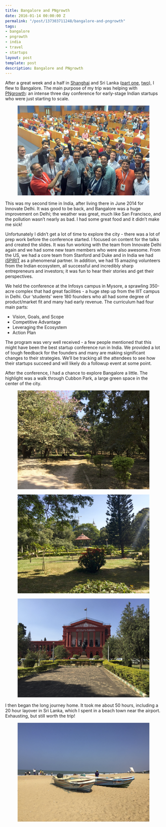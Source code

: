 ```yaml
---
title: Bangalore and PNgrowth
date: 2016-01-14 00:00:00 Z
permalink: "/post/137303711248/bangalore-and-pngrowth"
tags:
- bangalore
- pngrowth
- india
- travel
- startups
layout: post
template: post
description: Bangalore and PNgrowth
---
```


<p>After a great week and a half in <a href="http://blog.randylubin.com/post/136366873888/eating-our-way-through-shanghai">Shanghai</a> and Sri Lanka (<a href="http://blog.randylubin.com/post/136518656368/sri-lanka-part-one-colombo-kandy-sigiriya">part one</a>, <a href="http://blog.randylubin.com/post/136655988373/sri-lanka-part-2-ella-uda-walawe-galle">two</a>), I flew to Bangalore. The main purpose of my trip was helping with <a href="http://www.pngrowth.com/">PNgrowth</a>:&nbsp;an intense three day conference for early-stage Indian startups who were just starting to scale.</p><figure class="tmblr-full" data-orig-height="697" data-orig-width="1024"><img src="/images/4cca08fab2c49b3a84d6027349097199a26705e8ac4661db0e2c895d069aac3c.png" data-orig-height="697" data-orig-width="1024"></figure><p>This was my second time in India, after living there in June 2014 for Innovate Delhi. It was good to be back, and Bangalore was a huge improvement on Delhi; the weather was great, much like San Francisco, and the pollution wasn’t nearly as bad. I had some great food and it didn’t make me sick!</p><p>Unfortunately I didn’t get a lot of time to explore the city - there was a lot of prep work before the conference started. I focused on content for the talks and created the slides. It was fun working with the team from Innovate Delhi again and we had some new team members who were also awesome. From the US, we had a core team from Stanford and Duke and in India we had <a href="http://www.ispirt.in/">iSPIRIT</a> as a phenomenal partner. In addition, we had 15 amazing volunteers from the Indian ecosystem, all successful and incredibly sharp entrepreneurs and investors; it was fun to hear their stories and get their perspectives.</p><p>We held the conference at the Infosys campus in Mysore, a sprawling 350-acre complex that had great facilities - a huge step up from the IIIT campus in Delhi. Our&nbsp;‘students’ were 180 founders who all had some degree of product/market fit and many had early revenue. The curriculum had four main parts:<br></p><ul><li>Vision, Goals, and Scope<br></li><li>Competitive Advantage</li><li>Leveraging the Ecosystem</li><li>Action Plan</li></ul><p>The program was very well received - a few people mentioned that this might have been the best startup conference run in India. We provided a lot of tough feedback for the founders and many are making significant changes to their strategies. We’ll be tracking all the attendees to see how their startups succeed and will likely do a followup event at some point.</p><p>After the conference, I had a chance to explore Bangalore a little. The highlight was a walk through Cubbon Park, a large green space in the center of the city.</p><figure class="tmblr-full" data-orig-height="768" data-orig-width="1024"><img src="/images/ef0f87ed9614886e0d4de337e1c12718cf84d15f80de2761969202f42d368f59.png" data-orig-height="768" data-orig-width="1024"></figure><figure class="tmblr-full" data-orig-height="768" data-orig-width="1024"><img src="/images/dab860cae0bfa1c651e0d59e54ed5f9b11eae8900f491399aaaa030469193b2b.png" data-orig-height="768" data-orig-width="1024"></figure><figure class="tmblr-full" data-orig-height="768" data-orig-width="1024"><img src="/images/4b6b470411344d40dd87fae0d81e8a9648f327318adf20afe32a3e50f623ed9a.png" data-orig-height="768" data-orig-width="1024"></figure><p>I then began the long journey home. It took me about 50 hours, including a 20 hour layover in Sri Lanka, which I spent in a beach town near the airport. Exhausting, but still worth the trip!</p><figure class="tmblr-full" data-orig-height="768" data-orig-width="1024"><img src="/images/4185edaaaf419d72834b21a35a1884f423f6bec104b723163132c33b4abc9f14.png" data-orig-height="768" data-orig-width="1024"></figure>